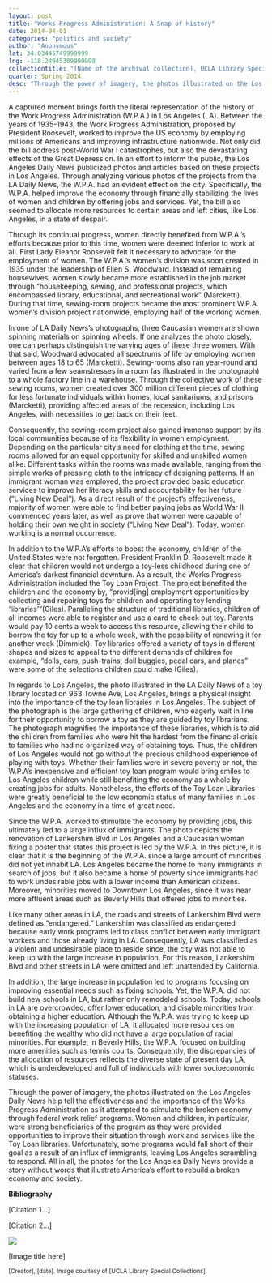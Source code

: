 ```yaml
---
layout: post
title: "Works Progress Administration: A Snap of History"
date: 2014-04-01
categories: "politics and society"
author: "Anonymous"
lat: 34.03445749999999
lng: -118.24945309999998
collectiontitle: "[Name of the archival collection], UCLA Library Special Collections"
quarter: Spring 2014
desc: "Through the power of imagery, the photos illustrated on the Los Angeles Daily News help tell the effectiveness and the importance of the Works Progress Administration as it attempted to stimulate the broken economy through federal work relief programs. Women and children, in particular, were strong beneficiaries of the program as they were provided opportunities to improve their situation through work and services like the Toy Loan libraries. Unfortunately, some programs would fall short of their goal as a result of an influx of immigrants, leaving Los Angeles scrambling to respond. All in all, the photos for the Los Angeles Daily News provide a story without words that illustrate America’s effort to rebuild a broken economy and society."
---
```

A captured moment brings forth the literal representation of the history of the Work Progress Administration (W.P.A.) in Los Angeles (LA). Between the years of 1935-1943, the Work Progress Administration, proposed by President Roosevelt, worked to improve the US economy by employing millions of Americans and improving infrastructure nationwide. Not only did the bill address post-World War I catastrophes, but also the devastating effects of the Great Depression. In an effort to inform the public, the Los Angeles Daily News publicized photos and articles based on these projects in Los Angeles. Through analyzing various photos of the projects from the LA Daily News, the W.P.A. had an evident effect on the city. Specifically, the W.P.A. helped improve the economy through financially stabilizing the lives of women and children by offering jobs and services. Yet, the bill also seemed to allocate more resources to certain areas and left cities, like Los Angeles, in a state of despair.

Through its continual progress, women directly benefited from W.P.A.’s efforts because prior to this time, women were deemed inferior to work at all. First Lady Eleanor Roosevelt felt it necessary to advocate for the employment of women. The W.P.A.’s women’s division was soon created in 1935 under the leadership of Ellen S. Woodward. Instead of remaining housewives, women slowly became more established in the job market through “housekeeping, sewing, and professional projects, which encompassed library, educational, and recreational work” (Marcketti). During that time, sewing-room projects became the most prominent W.P.A. women’s division project nationwide, employing half of the working women.

In one of LA Daily News’s photographs, three Caucasian women are shown spinning materials on spinning wheels. If one analyzes the photo closely, one can perhaps distinguish the varying ages of these three women. With that said, Woodward advocated all spectrums of life by employing women between ages 18 to 65 (Marcketti). Sewing-rooms also ran year-round and varied from a few seamstresses in a room (as illustrated in the photograph) to a whole factory line in a warehouse. Through the collective work of these sewing rooms, women created over 300 million different pieces of clothing for less fortunate individuals within homes, local sanitariums, and prisons (Marcketti), providing affected areas of the recession, including Los Angeles, with necessities to get back on their feet.

Consequently, the sewing-room project also gained immense support by its local communities because of its flexibility in women employment. Depending on the particular city’s need for clothing at the time, sewing rooms allowed for an equal opportunity for skilled and unskilled women alike. Different tasks within the rooms was made available, ranging from the simple works of pressing cloth to the intricacy of designing patterns. If an immigrant woman was employed, the project provided basic education services to improve her literacy skills and accountability for her future (“Living New Deal”). As a direct result of the project’s effectiveness, majority of women were able to find better paying jobs as World War II commenced years later, as well as prove that women were capable of holding their own weight in society (“Living New Deal”). Today, women working is a normal occurrence.

In addition to the W.P.A’s efforts to boost the economy, children of the United States were not forgotten. President Franklin D. Roosevelt made it clear that children would not undergo a toy-less childhood during one of America’s darkest financial downturn. As a result, the Works Progress Administration included the Toy Loan Project. The project benefited the children and the economy by, “provid[ing] employment opportunities by collecting and repairing toys for children and operating toy lending ‘libraries’”(Giles). Paralleling the structure of traditional libraries, children of all incomes were able to register and use a card to check out toy. Parents would pay 10 cents a week to access this resource, allowing their child to borrow the toy for up to a whole week, with the possibility of renewing it for another week (Dimmick). Toy libraries offered a variety of toys in different shapes and sizes to appeal to the different demands of children for example, “dolls, cars, push-trains, doll buggies, pedal cars, and planes” were some of the selections children could make (Giles).

In regards to Los Angeles, the photo illustrated in the LA Daily News of a toy library located on 963 Towne Ave, Los Angeles, brings a physical insight into the importance of the toy loan libraries in Los Angeles. The subject of the photograph is the large gathering of children, who eagerly wait in line for their opportunity to borrow a toy as they are guided by toy librarians. The photograph magnifies the importance of these libraries, which is to aid the children from families who were hit the hardest from the financial crisis to families who had no organized way of obtaining toys. Thus, the children of Los Angeles would not go without the precious childhood experience of playing with toys. Whether their families were in severe poverty or not, the W.P.A’s inexpensive and efficient toy loan program would bring smiles to Los Angeles children while still benefiting the economy as a whole by creating jobs for adults. Nonetheless, the efforts of the Toy Loan Libraries were greatly beneficial to the low economic status of many families in Los Angeles and the economy in a time of great need.

Since the W.P.A. worked to stimulate the economy by providing jobs, this ultimately led to a large influx of immigrants. The photo depicts the renovation of Lankershim Blvd in Los Angeles and a Caucasian woman fixing a poster that states this project is led by the W.P.A. In this picture, it is clear that it is the beginning of the W.P.A. since a large amount of minorities did not yet inhabit LA. Los Angeles became the home to many immigrants in search of jobs, but it also became a home of poverty since immigrants had to work undesirable jobs with a lower income than American citizens. Moreover, minorities moved to Downtown Los Angeles, since it was near more affluent areas such as Beverly Hills that offered jobs to minorities.

Like many other areas in LA, the roads and streets of Lankershim Blvd were defined as “endangered.” Lankershim was classified as endangered because early work programs led to class conflict between early immigrant workers and those already living in LA. Consequently, LA was classified as a violent and undesirable place to reside since, the city was not able to keep up with the large increase in population. For this reason, Lankershim Blvd and other streets in LA were omitted and left unattended by California.

In addition, the large increase in population led to programs focusing on improving essential needs such as fixing schools. Yet, the W.P.A. did not build new schools in LA, but rather only remodeled schools. Today, schools in LA are overcrowded, offer lower education, and disable minorities from obtaining a higher education. Although the W.P.A. was trying to keep up with the increasing population of LA, it allocated more resources on benefiting the wealthy who did not have a large population of racial minorities. For example, in Beverly Hills, the W.P.A. focused on building more amenities such as tennis courts. Consequently, the discrepancies of the allocation of resources reflects the diverse state of  present day LA, which is underdeveloped and full of individuals with lower socioeconomic statuses.

Through the power of imagery, the photos illustrated on the Los Angeles Daily News help tell the effectiveness and the importance of the Works Progress Administration as it attempted to stimulate the broken economy through federal work relief programs. Women and children, in particular, were strong beneficiaries of the program as they were provided opportunities to improve their situation through work and services like the Toy Loan libraries. Unfortunately, some programs would fall short of their goal as a result of an influx of immigrants, leaving Los Angeles scrambling to respond. All in all, the photos for the Los Angeles Daily News provide a story without words that illustrate America’s effort to rebuild a broken economy and society.


**Bibliography**

[Citation 1...]

[Citation 2...]


<img src='../images/nameofimagefile.jpg' alttext='[visual description of the image here. this is not a caption! describe the image briefly for the sight-impaired. it will be read aloud by screen readers.]'>
<figcaption><p>[Image title here]</p><p><small>[Creator], [date]. Image courtesy of [UCLA Library Special Collections].</small></p>
